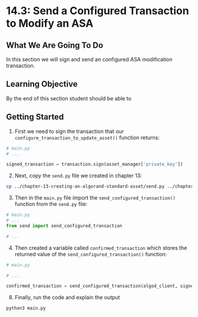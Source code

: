 # 14.3: Send a Configured Transaction to Modify an ASA

## What We Are Going To Do

In this section we will sign and send an configured ASA modification transaction.

## Learning Objective

By the end of this section student should be able to

## Getting Started
1. First we need to sign the transaction that our `configure_transaction_to_update_asset()` function returns:
```python
# main.py
# ...

signed_transaction = transaction.sign(asset_manager['private_key'])
```
2. Next, copy the `send.py` file we created in chapter 13:
```sh
cp ../chapter-13-creating-an-algorand-standard-asset/send.py ../chapter-14-modifying-an-asa;
```
3. Then in the `main.py` file import the `send_configured_transaction()` function from the `send.py` file:
```python
# main.py
# ...
from send import send_configured_transaction

# ...
```
4. Then created a variable called `confirmed_transaction` which stores the returned value of the `send_configured_transaction()` function:
```python
# main.py

# ...

confirmed_transaction = send_configured_transaction(algod_client, signed_transaction)
```
8. Finally, run the code and explain the output
```sh
python3 main.py
```